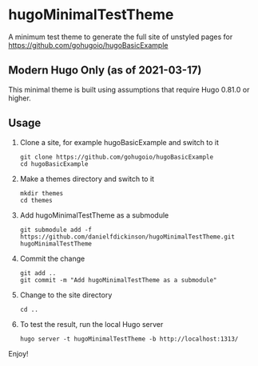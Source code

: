 # hugoMinimalTestTheme
A minimum test theme to generate the full site of unstyled pages for https://github.com/gohugoio/hugoBasicExample

## Modern Hugo Only (as of 2021-03-17)

This minimal theme is built using assumptions that require Hugo 0.81.0 or higher.

## Usage

1. Clone a site, for example hugoBasicExample and switch to it
   ```
   git clone https://github.com/gohugoio/hugoBasicExample
   cd hugoBasicExample
   ```
2. Make a themes directory and switch to it
   ```
   mkdir themes
   cd themes
   ```
3. Add hugoMinimalTestTheme as a submodule
   ```
   git submodule add -f https://github.com/danielfdickinson/hugoMinimalTestTheme.git hugoMinimalTestTheme
   ```
4. Commit the change
   ```
   git add ..
   git commit -m "Add hugoMinimalTestTheme as a submodule"
   ```
5. Change to the site directory
   ```
   cd ..
   ```
6. To test the result, run the local Hugo server
   ```
   hugo server -t hugoMinimalTestTheme -b http://localhost:1313/
   ```
 
 Enjoy!
 
